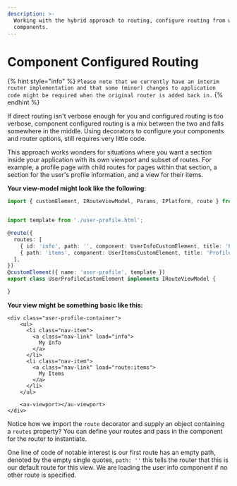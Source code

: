 ```yaml
---
description: >-
  Working with the hybrid approach to routing, configure routing from within
  components.
---
```


# Component Configured Routing

{% hint style="info" %}
`Please note that we currently have an interim router implementation and that some (minor) changes to application code might be required when the original router is added back in.`
{% endhint %}

If direct routing isn't verbose enough for you and configured routing is too verbose, component configured routing is a mix between the two and falls somewhere in the middle. Using decorators to configure your components and router options, still requires very little code.

This approach works wonders for situations where you want a section inside your application with its own viewport and subset of routes. For example, a profile page with child routes for pages within that section, a section for the user's profile information, and a view for their items.

**Your view-model might look like the following:**

```typescript
import { customElement, IRouteViewModel, Params, IPlatform, route } from 'aurelia';


import template from './user-profile.html';

@route({
  routes: [
    { id: 'info', path: '', component: UserInfoCustomElement, title: 'Profile' },
    { path: 'items', component: UserItemsCustomElement, title: 'Profile' },
  ],
})
@customElement({ name: 'user-profile', template })
export class UserProfileCustomElement implements IRouteViewModel {

}
```

**Your view might be something basic like this:**

```markup
<div class="user-profile-container">
    <ul>
      <li class="nav-item">
        <a class="nav-link" load="info">
          My Info
        </a>
      </li>
      <li class="nav-item">
        <a class="nav-link" load="route:items">
          My Items
        </a>
      </li>
    </ul>

    <au-viewport></au-viewport>
</div>
```

Notice how we import the `route` decorator and supply an object containing a `routes` property? You can define your routes and pass in the component for the router to instantiate.

One line of code of notable interest is our first route has an empty path, denoted by the empty single quotes, `path: ''` this tells the router that this is our default route for this view. We are loading the user info component if no other route is specified.

